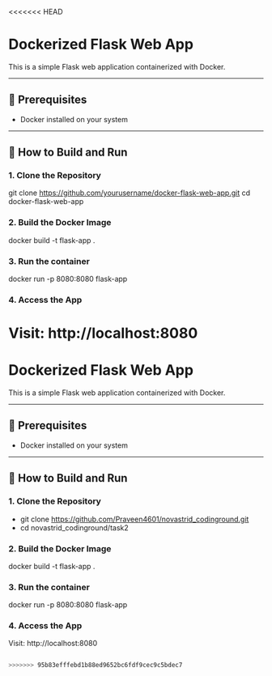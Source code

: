 <<<<<<< HEAD
# Dockerized Flask Web App

This is a simple Flask web application containerized with Docker.

---

## 🔧 Prerequisites
- Docker installed on your system

---

## 🚀 How to Build and Run

### 1. Clone the Repository

git clone https://github.com/yourusername/docker-flask-web-app.git
cd docker-flask-web-app

### 2. Build the Docker Image
docker build -t flask-app .

### 3. Run the container
docker run -p 8080:8080 flask-app

### 4. Access the App

Visit: http://localhost:8080
=======
# Dockerized Flask Web App

This is a simple Flask web application containerized with Docker.

---

## 🔧 Prerequisites
- Docker installed on your system

---

## 🚀 How to Build and Run

### 1. Clone the Repository

- git clone https://github.com/Praveen4601/novastrid_codinground.git
- cd novastrid_codinground/task2

### 2. Build the Docker Image
docker build -t flask-app .

### 3. Run the container
docker run -p 8080:8080 flask-app

### 4. Access the App

Visit: http://localhost:8080

```bash

>>>>>>> 95b83efffebd1b88ed9652bc6fdf9cec9c5bdec7
